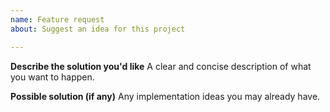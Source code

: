 ```yaml
---
name: Feature request
about: Suggest an idea for this project

---
```


**Describe the solution you'd like**
A clear and concise description of what you want to happen.

**Possible solution (if any)**
Any implementation ideas you may already have.
